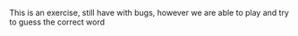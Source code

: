 This is an exercise, still have with bugs, however we are able to play and try to guess the correct word 
